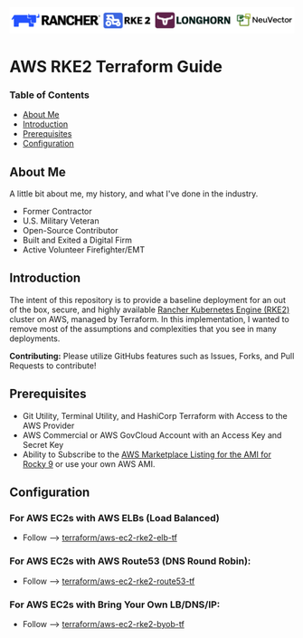 ![rancher-long-banner](images/rgs-banner-rounded.png)

# AWS RKE2 Terraform Guide

### Table of Contents
* [About Me](#about-me)
* [Introduction](#introduction)
* [Prerequisites](#prerequisites)
* [Configuration](#configuration)

## About Me
A little bit about me, my history, and what I've done in the industry.
- Former Contractor
- U.S. Military Veteran
- Open-Source Contributor
- Built and Exited a Digital Firm
- Active Volunteer Firefighter/EMT

## Introduction
The intent of this repository is to provide a baseline deployment for an out of the box, secure, and highly available [Rancher Kubernetes Engine (RKE2)](https://docs.rke2.io) cluster on AWS, managed by Terraform. In this implementation, I wanted to remove most of the assumptions and complexities that you see in many deployments.

**Contributing:** Please utilize GitHubs features such as Issues, Forks, and Pull Requests to contribute!

## Prerequisites
* Git Utility, Terminal Utility, and HashiCorp Terraform with Access to the AWS Provider
* AWS Commercial or AWS GovCloud Account with an Access Key and Secret Key
* Ability to Subscribe to the [AWS Marketplace Listing for the AMI for Rocky 9](https://aws.amazon.com/marketplace/pp/prodview-ygp66mwgbl2ii) or use your own AWS AMI.

## Configuration

### For AWS EC2s with AWS ELBs (Load Balanced)
* Follow --> [terraform/aws-ec2-rke2-elb-tf](terraform/aws-ec2-rke2-elb-tf/README.md)

### For AWS EC2s with AWS Route53 (DNS Round Robin):
* Follow --> [terraform/aws-ec2-rke2-route53-tf](terraform/aws-ec2-rke2-route53-tf/README.MD)

### For AWS EC2s with Bring Your Own LB/DNS/IP:
* Follow --> [terraform/aws-ec2-rke2-byob-tf](terraform/aws-ec2-rke2-byob-tf/README.md)